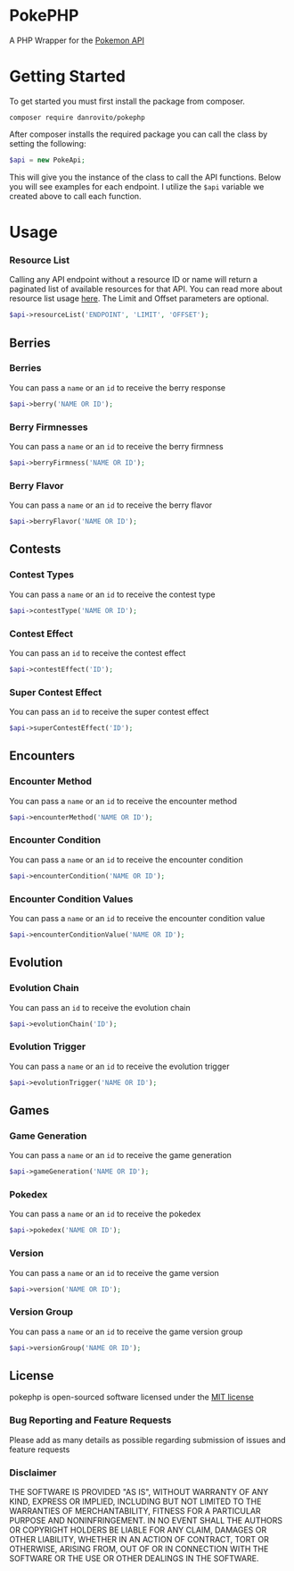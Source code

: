 # PokePHP
A PHP Wrapper for the [Pokemon API](https://pokeapi.co/)

# Getting Started

To get started you must first install the package from composer.

```
composer require danrovito/pokephp
```

After composer installs the required package you can call the class by setting the following:

```php
$api = new PokeApi;
```

This will give you the instance of the class to call the API functions.  Below you will see examples for each endpoint.  I utilize the `$api` variable we created above to call each function.

# Usage

### Resource List

Calling any API endpoint without a resource ID or name will return a paginated list of available resources for that API.  You can read more about resource list usage [here](https://pokeapi.co/docsv2/#resource-lists).  The Limit and Offset parameters are optional. 

```PHP
$api->resourceList('ENDPOINT', 'LIMIT', 'OFFSET');
```

## Berries

### Berries

You can pass a `name` or an `id` to receive the berry response

```PHP
$api->berry('NAME OR ID');
```

### Berry Firmnesses

You can pass a `name` or an `id` to receive the berry firmness

```PHP
$api->berryFirmness('NAME OR ID');
```

### Berry Flavor

You can pass a `name` or an `id` to receive the berry flavor

```PHP
$api->berryFlavor('NAME OR ID');
```

## Contests

### Contest Types

You can pass a `name` or an `id` to receive the contest type

```PHP
$api->contestType('NAME OR ID');
```

### Contest Effect

You can pass an `id` to receive the contest effect

```PHP
$api->contestEffect('ID');
```

### Super Contest Effect

You can pass an `id` to receive the super contest effect

```PHP
$api->superContestEffect('ID');
```

## Encounters

### Encounter Method

You can pass a `name` or an `id` to receive the encounter method

```PHP
$api->encounterMethod('NAME OR ID');
```

### Encounter Condition

You can pass a `name` or an `id` to receive the encounter condition

```PHP
$api->encounterCondition('NAME OR ID');
```

### Encounter Condition Values

You can pass a `name` or an `id` to receive the encounter condition value

```PHP
$api->encounterConditionValue('NAME OR ID');
```

## Evolution

### Evolution Chain

You can pass an `id` to receive the evolution chain

```PHP
$api->evolutionChain('ID');
```

### Evolution Trigger

You can pass a `name` or an `id` to receive the evolution trigger

```PHP
$api->evolutionTrigger('NAME OR ID');
```

## Games

### Game Generation

You can pass a `name` or an `id` to receive the game generation

```PHP
$api->gameGeneration('NAME OR ID');
```

### Pokedex

You can pass a `name` or an `id` to receive the pokedex

```PHP
$api->pokedex('NAME OR ID');
```

### Version

You can pass a `name` or an `id` to receive the game version

```PHP
$api->version('NAME OR ID');
```

### Version Group

You can pass a `name` or an `id` to receive the game version group

```PHP
$api->versionGroup('NAME OR ID');
```

## License

pokephp is open-sourced software licensed under the [MIT license](http://opensource.org/licenses/MIT)

### Bug Reporting and Feature Requests

Please add as many details as possible regarding submission of issues and feature requests

### Disclaimer

THE SOFTWARE IS PROVIDED "AS IS", WITHOUT WARRANTY OF ANY KIND, EXPRESS OR IMPLIED, INCLUDING BUT NOT LIMITED TO THE WARRANTIES OF MERCHANTABILITY, FITNESS FOR A PARTICULAR PURPOSE AND NONINFRINGEMENT. IN NO EVENT SHALL THE AUTHORS OR COPYRIGHT HOLDERS BE LIABLE FOR ANY CLAIM, DAMAGES OR OTHER LIABILITY, WHETHER IN AN ACTION OF CONTRACT, TORT OR OTHERWISE, ARISING FROM, OUT OF OR IN CONNECTION WITH THE SOFTWARE OR THE USE OR OTHER DEALINGS IN THE SOFTWARE.
